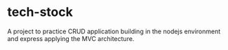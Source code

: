 # tech-stock

A project to practice CRUD application building in the nodejs environment and express applying the MVC architecture.
